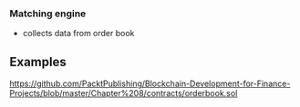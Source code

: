 


### Matching engine

- collects data from order book


## Examples

https://github.com/PacktPublishing/Blockchain-Development-for-Finance-Projects/blob/master/Chapter%208/contracts/orderbook.sol

